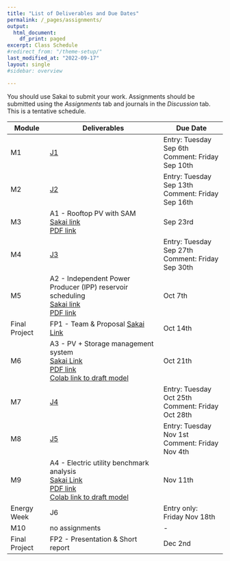 ```yaml
---
title: "List of Deliverables and Due Dates"
permalink: /_pages/assignments/
output:
  html_document:
    df_print: paged
excerpt: Class Schedule
#redirect_from: "/theme-setup/"
last_modified_at: "2022-09-17"
layout: single
#sidebar: overview

---
```


You should use Sakai to submit your work. Assignments should be submitted using the *Assignments* tab and journals in the *Discussion* tab. This is a tentative schedule.
<br>

| Module |   Deliverables | Due Date |
|----|-------------|-------------------|
| M1 | [J1](https://sakai.duke.edu/portal/site/fc198b90-9d77-4c6b-8708-c9d0d044be5b/tool/26e522a4-84f3-4d97-9ad5-a7c405e8ea92/discussionForum/message/dfAllMessages) | Entry: Tuesday Sep 6th <br> Comment: Friday Sep 10th |
| M2 | [J2](https://sakai.duke.edu/portal/site/fc198b90-9d77-4c6b-8708-c9d0d044be5b/tool/26e522a4-84f3-4d97-9ad5-a7c405e8ea92/discussionForum/message/dfAllMessages) | Entry: Tuesday Sep 13th <br> Comment: Friday Sep 16th |
| M3 | A1 - Rooftop PV with SAM <br> [Sakai link](https://sakai.duke.edu/portal/site/fc198b90-9d77-4c6b-8708-c9d0d044be5b/tool/bf736605-42a0-41a8-987a-754e3066d785?panel=Main) <br> <a href="/docs/assignments/A1_F2022_ENV590.pdf" > PDF link </a>| Sep 23rd|
| M4 | [J3](https://sakai.duke.edu/portal/site/fc198b90-9d77-4c6b-8708-c9d0d044be5b/tool/26e522a4-84f3-4d97-9ad5-a7c405e8ea92/discussionForum/message/dfAllMessages) | Entry: Tuesday Sep 27th <br> Comment: Friday Sep 30th |
| M5 | A2 - Independent Power Producer (IPP) reservoir scheduling <br> [Sakai link](https://sakai.duke.edu/portal/site/fc198b90-9d77-4c6b-8708-c9d0d044be5b/tool/bf736605-42a0-41a8-987a-754e3066d785?panel=Main) <br> <a href="/docs/assignments/A2_F2022_ENV590.pdf" > PDF link </a>| Oct 7th|
| Final Project | FP1 - Team & Proposal [Sakai Link]() | Oct 14th |
| M6 | A3 - PV + Storage management system <br> [Sakai Link](https://sakai.duke.edu/portal/site/fc198b90-9d77-4c6b-8708-c9d0d044be5b/tool/bf736605-42a0-41a8-987a-754e3066d785?panel=Main) <br> <a href="/docs/assignments/A3_F2022_ENV590.pdf" > PDF link </a> <br> [Colab link to draft model](https://colab.research.google.com/drive/1pg2LILt-zAiL-oFYeFxLpvIpsaVA4jqP?usp=sharing)| Oct 21th|
| M7 | [J4](https://sakai.duke.edu/portal/site/fc198b90-9d77-4c6b-8708-c9d0d044be5b/tool/26e522a4-84f3-4d97-9ad5-a7c405e8ea92/discussionForum/message/dfAllMessages) | Entry: Tuesday Oct 25th <br> Comment: Friday Oct 28th |
| M8 | [J5](https://sakai.duke.edu/portal/site/fc198b90-9d77-4c6b-8708-c9d0d044be5b/tool/26e522a4-84f3-4d97-9ad5-a7c405e8ea92/discussionForum/message/dfAllMessages) | Entry: Tuesday Nov 1st <br> Comment: Friday Nov 4th |
| M9 | A4 - Electric utility benchmark analysis <br> [Sakai Link](https://sakai.duke.edu/portal/site/fc198b90-9d77-4c6b-8708-c9d0d044be5b/tool/bf736605-42a0-41a8-987a-754e3066d785?panel=Main) <br> <a href="/docs/assignments/A4_F2022_ENV590.pdf" > PDF link </a> <br> [Colab link to draft model](https://colab.research.google.com/drive/1lNveZwap8rW-4tezdjw7Jd0Z7s3S9ohP?usp=sharing) | Nov 11th|
| Energy Week | J6 | Entry only: Friday Nov 18th |
| M10 | no assignments | - |
| Final Project | FP2 - Presentation & Short report | Dec 2nd |
